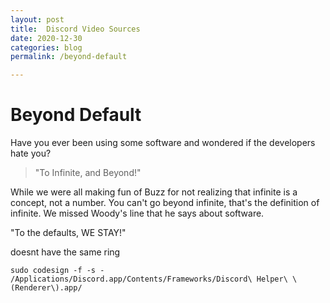 ```yaml
---
layout: post
title:  Discord Video Sources
date: 2020-12-30
categories: blog
permalink: /beyond-default

---
```


# Beyond Default

Have you ever been using some software and wondered if the developers hate you?

> "To Infinite, and Beyond!" 

While we were all making fun of Buzz for not realizing that infinite is a concept, not a number. You can't go beyond infinite, that's the definition of infinite. We missed Woody's line that he says about software.

"To the defaults, WE STAY!"

doesnt have the same ring


`sudo codesign -f -s - /Applications/Discord.app/Contents/Frameworks/Discord\ Helper\ \(Renderer\).app/`
